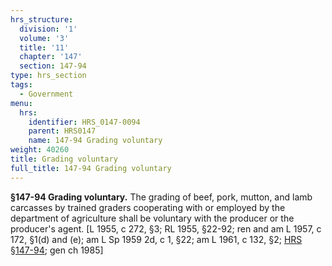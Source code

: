 ```yaml
---
hrs_structure:
  division: '1'
  volume: '3'
  title: '11'
  chapter: '147'
  section: 147-94
type: hrs_section
tags:
  - Government
menu:
  hrs:
    identifier: HRS_0147-0094
    parent: HRS0147
    name: 147-94 Grading voluntary
weight: 40260
title: Grading voluntary
full_title: 147-94 Grading voluntary
---
```

**§147-94 Grading voluntary.** The grading of beef, pork, mutton, and lamb carcasses by trained graders cooperating with or employed by the department of agriculture shall be voluntary with the producer or the producer's agent. [L 1955, c 272, §3; RL 1955, §22-92; ren and am L 1957, c 172, §1(d) and (e); am L Sp 1959 2d, c 1, §22; am L 1961, c 132, §2; [HRS §147-94](/title-11/chapter-147/section-147-94/); gen ch 1985]
